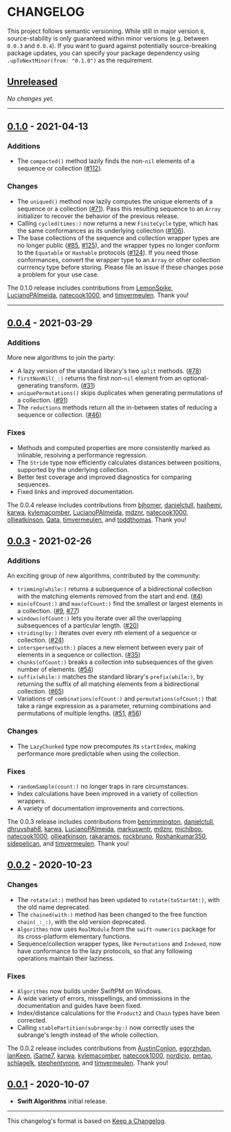 # CHANGELOG

<!-- 
Add new items at the end of the relevant section under **Unreleased**.
-->

This project follows semantic versioning. While still in major version `0`,
source-stability is only guaranteed within minor versions (e.g. between
`0.0.3` and `0.0.4`). If you want to guard against potentially source-breaking
package updates, you can specify your package dependency using
`.upToNextMinor(from: "0.1.0")` as the requirement.

## [Unreleased]

*No changes yet.*

---

## [0.1.0] - 2021-04-13

### Additions

- The `compacted()` method lazily finds the non-`nil` elements of a sequence or
  collection ([#112]).

### Changes

- The `uniqued()` method now lazily computes the unique elements of a sequence
  or a collection ([#71]). Pass this resulting sequence to an `Array`
  initializer to recover the behavior of the previous release.
- Calling `cycled(times:)` now returns a new `FiniteCycle` type, which has the
  same conformances as its underlying collection ([#106]). 
- The base collections of the sequence and collection wrapper types are no
  longer public ([#85], [#125]), and the wrapper types no longer conform to the
  `Equatable` or `Hashable` protocols ([#124]). If you need those conformances,
  convert the wrapper type to an `Array` or other collection currrency type
  before storing. Please file an issue if these changes pose a problem for your
  use case.

The 0.1.0 release includes contributions from [LemonSpike], [LucianoPAlmeida], 
[natecook1000], and [timvermeulen]. Thank you!

---

## [0.0.4] - 2021-03-29

### Additions

More new algorithms to join the party:

- A lazy version of the standard library's two `split` methods. ([#78])
- `firstNonNil(_:)` returns the first non-`nil` element from an
  optional-generating transform. ([#31])
- `uniquePermutations()` skips duplicates when generating permutations of a
  collection. ([#91])
- The `reductions` methods return all the in-between states of reducing a
  sequence or collection. ([#46])

### Fixes

- Methods and computed properties are more consistently marked as inlinable, 
  resolving a performance regression. 
- The `Stride` type now efficiently calculates distances between positions,
  supported by the underlying collection.
- Better test coverage and improved diagnostics for comparing sequences.
- Fixed links and improved documentation.

The 0.0.4 release includes contributions from [bjhomer], [danielctull],
[hashemi], [karwa], [kylemacomber], [LucianoPAlmeida], [mdznr], [natecook1000],
[ollieatkinson], [Qata], [timvermeulen], and [toddthomas]. Thank you!

## [0.0.3] - 2021-02-26

### Additions

An exciting group of new algorithms, contributed by the community:

- `trimming(while:)` returns a subsequence of a bidirectional collection with
  the matching elements removed from the start and end. ([#4])
- `min(ofCount:)` and `max(ofCount:)` find the smallest or largest elements in 
  a collection. ([#9], [#77])
- `windows(ofCount:)` lets you iterate over all the overlapping subsequences of
  a particular length. ([#20])
- `striding(by:)` iterates over every *n*th element of a sequence or collection.
  ([#24])
- `interspersed(with:)` places a new element between every pair of elements in
  a sequence or collection. ([#35])
- `chunks(ofCount:)` breaks a collection into subsequences of the given number
  of elements. ([#54])
- `suffix(while:)` matches the standard library's `prefix(while:)`, by 
  returning the suffix of all matching elements from a bidirectional collection.
  ([#65])
- Variations of `combinations(ofCount:)` and `permutations(ofCount:)` that take
  a range expression as a parameter, returning combinations and permutations of
  multiple lengths. ([#51], [#56])

### Changes

- The `LazyChunked` type now precomputes its `startIndex`, making performance
  more predictable when using the collection. 

### Fixes

- `randomSample(count:)` no longer traps in rare circumstances.
- Index calculations have been improved in a variety of collection wrappers.
- A variety of documentation improvements and corrections.

The 0.0.3 release includes contributions from [benrimmington], [danielctull],
[dhruvshah8], [karwa], [LucianoPAlmeida], [markuswntr], [mdznr], [michiboo],
[natecook1000], [ollieatkinson], [rakaramos], [rockbruno], [Roshankumar350],
[sidepelican], and [timvermeulen]. Thank you!

## [0.0.2] - 2020-10-23

### Changes

- The `rotate(at:)` method has been updated to `rotate(toStartAt:)`, with the
  old name deprecated.
- The `chained(with:)` method has been changed to the free function
  `chain(_:_:)`, with the old version deprecated.
- `Algorithms` now uses `RealModule` from the `swift-numerics` package for its
  cross-platform elementary functions.
- Sequence/collection wrapper types, like `Permutations` and `Indexed`, now
  have conformance to the lazy protocols, so that any following operations
  maintain their laziness.

### Fixes

- `Algorithms` now builds under SwiftPM on Windows.
- A wide variety of errors, misspellings, and ommissions in the documentation
  and guides have been fixed. 
- Index/distance calculations for the `Product2` and `Chain` types have been
  corrected.
- Calling `stablePartition(subrange:by:)` now correctly uses the subrange's
  length instead of the whole collection.

The 0.0.2 release includes contributions from [AustinConlon], [egorzhdan],
[IanKeen], [iSame7], [karwa], [kylemacomber], [natecook1000], [nordicio],
[pmtao], [schlagelk], [stephentyrone], and [timvermeulen]. Thank you!


## [0.0.1] - 2020-10-07

- **Swift Algorithms** initial release.

---

This changelog's format is based on [Keep a Changelog](https://keepachangelog.com/en/1.0.0/).

<!-- Link references for releases -->

[Unreleased]: https://github.com/apple/swift-algorithms/compare/0.1.0...HEAD
[0.1.0]: https://github.com/apple/swift-algorithms/compare/0.0.4...0.1.0
[0.0.4]: https://github.com/apple/swift-algorithms/compare/0.0.3...0.0.4
[0.0.3]: https://github.com/apple/swift-algorithms/compare/0.0.2...0.0.3
[0.0.2]: https://github.com/apple/swift-algorithms/compare/0.0.1...0.0.2
[0.0.1]: https://github.com/apple/swift-algorithms/releases/tag/0.0.1

<!-- Link references for pull requests -->

[#4]: https://github.com/apple/swift-algorithms/pull/4
[#9]: https://github.com/apple/swift-algorithms/pull/9
[#20]: https://github.com/apple/swift-algorithms/pull/20
[#24]: https://github.com/apple/swift-algorithms/pull/24
[#31]: https://github.com/apple/swift-algorithms/pull/31
[#35]: https://github.com/apple/swift-algorithms/pull/35
[#46]: https://github.com/apple/swift-algorithms/pull/46
[#51]: https://github.com/apple/swift-algorithms/pull/51
[#54]: https://github.com/apple/swift-algorithms/pull/54
[#56]: https://github.com/apple/swift-algorithms/pull/56
[#65]: https://github.com/apple/swift-algorithms/pull/65
[#71]: https://github.com/apple/swift-algorithms/pull/71
[#77]: https://github.com/apple/swift-algorithms/pull/77
[#78]: https://github.com/apple/swift-algorithms/pull/78
[#85]: https://github.com/apple/swift-algorithms/pull/85
[#91]: https://github.com/apple/swift-algorithms/pull/91
[#106]: https://github.com/apple/swift-algorithms/pull/106
[#112]: https://github.com/apple/swift-algorithms/pull/112
[#124]: https://github.com/apple/swift-algorithms/pull/124
[#125]: https://github.com/apple/swift-algorithms/pull/125

<!-- Link references for contributors -->

[AustinConlon]: https://github.com/apple/swift-algorithms/commits?author=AustinConlon
[benrimmington]: https://github.com/apple/swift-algorithms/commits?author=benrimmington
[bjhomer]: https://github.com/apple/swift-algorithms/commits?author=bjhomer
[danielctull]: https://github.com/apple/swift-algorithms/commits?author=danielctull
[dhruvshah8]: https://github.com/apple/swift-algorithms/commits?author=dhruvshah8
[egorzhdan]: https://github.com/apple/swift-algorithms/commits?author=egorzhdan
[hashemi]: https://github.com/apple/swift-algorithms/commits?author=hashemi
[IanKeen]: https://github.com/apple/swift-algorithms/commits?author=IanKeen
[iSame7]: https://github.com/apple/swift-algorithms/commits?author=iSame7
[karwa]: https://github.com/apple/swift-algorithms/commits?author=karwa
[kylemacomber]: https://github.com/apple/swift-algorithms/commits?author=kylemacomber
[LemonSpike]: https://github.com/apple/swift-algorithms/commits?author=LemonSpike
[LucianoPAlmeida]: https://github.com/apple/swift-algorithms/commits?author=LucianoPAlmeida
[markuswntr]: https://github.com/apple/swift-algorithms/commits?author=markuswntr
[mdznr]: https://github.com/apple/swift-algorithms/commits?author=mdznr
[michiboo]: https://github.com/apple/swift-algorithms/commits?author=michiboo
[natecook1000]: https://github.com/apple/swift-algorithms/commits?author=natecook1000
[nordicio]: https://github.com/apple/swift-algorithms/commits?author=nordicio
[ollieatkinson]: https://github.com/apple/swift-algorithms/commits?author=ollieatkinson
[pmtao]: https://github.com/apple/swift-algorithms/commits?author=pmtao
[Qata]: https://github.com/apple/swift-algorithms/commits?author=Qata
[rakaramos]: https://github.com/apple/swift-algorithms/commits?author=rakaramos
[rockbruno]: https://github.com/apple/swift-algorithms/commits?author=rockbruno
[Roshankumar350]: https://github.com/apple/swift-algorithms/commits?author=Roshankumar350
[schlagelk]: https://github.com/apple/swift-algorithms/commits?author=schlagelk
[sidepelican]: https://github.com/apple/swift-algorithms/commits?author=sidepelican
[stephentyrone]: https://github.com/apple/swift-algorithms/commits?author=stephentyrone
[timvermeulen]: https://github.com/apple/swift-algorithms/commits?author=timvermeulen
[toddthomas]: https://github.com/apple/swift-algorithms/commits?author=toddthomas
